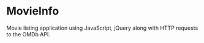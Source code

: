 # MovieInfo
 Movie listing application using JavaScript, jQuery along with HTTP requests to the OMDb API.
